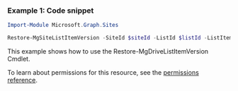 ### Example 1: Code snippet

```powershellImport-Module Microsoft.Graph.Sites

Restore-MgSiteListItemVersion -SiteId $siteId -ListId $listId -ListItemId $listItemId -ListItemVersionId $listItemVersionId
```
This example shows how to use the Restore-MgDriveListItemVersion Cmdlet.
To learn about permissions for this resource, see the [permissions reference](/graph/permissions-reference).

